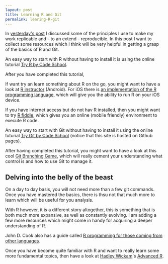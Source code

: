 ```yaml
---
layout: post
title: Learning R and Git
permalink: learing-R-git
---
```


In [yesterday's post](/replicable-development-economics) I discussed some of the principles I use to make my work replicable and - to an extend - reproducible.
In this post I want to collect some resources which I think will be very helpful in getting a grasp of the basics of R and Git.

An easy way to start with R without having to install it is using the online tutorial
[Try R by Code School](http://tryr.codeschool.com/).

After you have completed this tutorial,

If want try an learn something about R on the go, you might want to have a look at [R instructor](https://play.google.com/store/apps/details?id=appinventor.ai_RInstructor.R2) (Android). For iOS there is [an implementation of the R programming language](https://itunes.apple.com/us/app/r-programming-language/id540809637), which will give you the ability to run R on your iOS device.

If you have internet access but do not hav R installed, then you might want to try [R fiddle](http://www.r-fiddle.org/), which gives you an online (mobile friendly) environment to execute R code.




An easy way to start with Git without having to install it using the online tuturial
[Try Git by Code School](https://try.github.io/) (notice that this site is hosted on Github pages).

After having completed this tutorial, you might want to have a look at this cool [Git Branching Game](http://pcottle.github.io/learnGitBranching/),
which will really cement your understanding what control is and how to use Git to manage it.

Delving into the belly of the beast
--------------------------------------
On a day to day basis, you will not need more than a few git commands. Once you have mastered the basics, there is thsu not that much more to learn which will be useful for you analysis.

With R however, it is a different story altogether, this is something that is both much more expansive, as well as constantly evolving. I am adding a few more resources which might come in handy for acquiring a deeper understanding of R.

John D. Cook also has a guide called [R programming for those coming from other languages](http://www.johndcook.com/R_language_for_programmers.html).

Once you have become quite familiar with R and want to really learn some more fundamental topics, then have a look at [Hadley Wickam](http://had.co.nz/)'s [Advanced R](http://adv-r.had.co.nz/).
